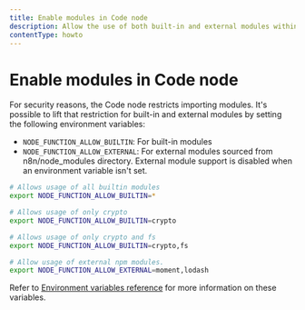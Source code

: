 ```yaml
---
title: Enable modules in Code node
description: Allow the use of both built-in and external modules within the Code node.
contentType: howto
---
```


# Enable modules in Code node

For security reasons, the Code node restricts importing modules. It's possible to lift that restriction for built-in and external modules by setting the following environment variables:

- `NODE_FUNCTION_ALLOW_BUILTIN`: For built-in modules
- `NODE_FUNCTION_ALLOW_EXTERNAL`: For external modules sourced from n8n/node_modules directory. External module support is disabled when an environment variable isn't set.

```bash
# Allows usage of all builtin modules
export NODE_FUNCTION_ALLOW_BUILTIN=*

# Allows usage of only crypto
export NODE_FUNCTION_ALLOW_BUILTIN=crypto

# Allows usage of only crypto and fs
export NODE_FUNCTION_ALLOW_BUILTIN=crypto,fs

# Allow usage of external npm modules.
export NODE_FUNCTION_ALLOW_EXTERNAL=moment,lodash
```
Refer to [Environment variables reference](/hosting/configuration/environment-variables/nodes) for more information on these variables.
